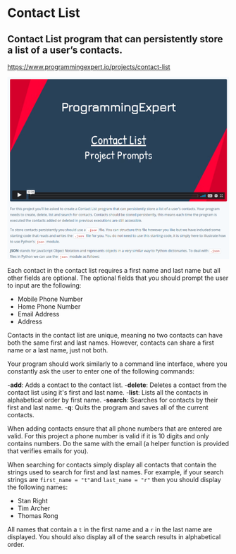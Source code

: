 
# Contact List

## Contact List program that can persistently store a list of a user’s contacts.

https://www.programmingexpert.io/projects/contact-list

![prompt](/assets/prompt.png)



Each contact in the contact list requires a first name and last name but all other fields are optional. The optional fields that you should prompt the user to input are the following:

- Mobile Phone Number
- Home Phone Number
- Email Address
- Address

Contacts in the contact list are unique, meaning no two contacts can have both the same first and last names. However, contacts can share a first name or a last name, just not both.

Your program should work similarly to a command line interface, where you constantly ask the user to enter one of the following commands:

-__add__: Adds a contact to the contact list.
-__delete__: Deletes a contact from the contact list using it's first and last name.
-__list__: Lists all the contacts in alphabetical order by first name.
-__search__: Searches for contacts by their first and last name.
-__q__: Quits the program and saves all of the current contacts.

When adding contacts ensure that all phone numbers that are entered are valid. For this project a phone number is valid if it is 10 digits and only contains numbers. Do the same with the email (a helper function is provided that verifies emails for you).

When searching for contacts simply display all contacts that contain the strings used to search for first and last names. For example, if your search strings are `first_name = "t"`and `last_name = "r"` then you should display the following names:

- Stan Right
- Tim Archer
- Thomas Rong

All names that contain a `t` in the first name and a `r` in the last name are displayed. You should also display all of the search results in alphabetical order.

